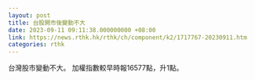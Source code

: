 ```yaml
---
layout: post
title: 台股開市後變動不大
date: 2023-09-11 09:11:38.000000000 +08:00
link: https://news.rthk.hk/rthk/ch/component/k2/1717767-20230911.htm
categories: rthk
---
```


台灣股市變動不大。 加權指數較早時報16577點，升1點。
